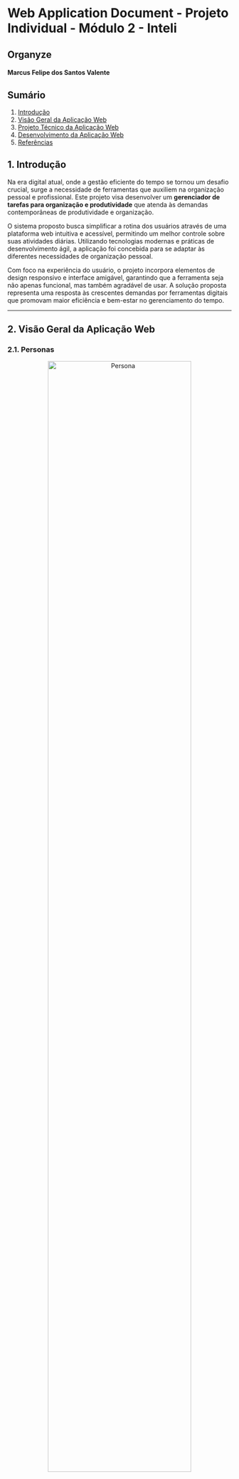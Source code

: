 # Web Application Document - Projeto Individual - Módulo 2 - Inteli

## Organyze

#### Marcus Felipe dos Santos Valente

## Sumário

1. [Introdução](#c1)  
2. [Visão Geral da Aplicação Web](#c2)  
3. [Projeto Técnico da Aplicação Web](#c3)  
4. [Desenvolvimento da Aplicação Web](#c4)  
5. [Referências](#c5)  

## <a name="c1"></a>1. Introdução

Na era digital atual, onde a gestão eficiente do tempo se tornou um desafio crucial, surge a necessidade de ferramentas que auxiliem na organização pessoal e profissional. Este projeto visa desenvolver um **gerenciador de tarefas para organização e produtividade** que atenda às demandas contemporâneas de produtividade e organização.

O sistema proposto busca simplificar a rotina dos usuários através de uma plataforma web intuitiva e acessível, permitindo um melhor controle sobre suas atividades diárias. Utilizando tecnologias modernas e práticas de desenvolvimento ágil, a aplicação foi concebida para se adaptar às diferentes necessidades de organização pessoal.

Com foco na experiência do usuário, o projeto incorpora elementos de design responsivo e interface amigável, garantindo que a ferramenta seja não apenas funcional, mas também agradável de usar. A solução proposta representa uma resposta às crescentes demandas por ferramentas digitais que promovam maior eficiência e bem-estar no gerenciamento do tempo.

---

## <a name="c2"></a>2. Visão Geral da Aplicação Web

### 2.1. Personas
<div align="center">
  <img src="../assets/docs/persona.png" alt="Persona" style="max-width: 1440px;width: 80%;"/>
</div>

### 2.2. User Stories

### User Stories

1. **US01**: Como usuário, quero criar listas de tarefas personalizadas, para que eu possa organizar melhor minhas atividades por contexto ou projeto.

2. **US02**: Como usuário, quero definir prioridades para minhas tarefas, para que eu possa focar nas atividades mais importantes primeiro.

3. **US03**: Como usuário, quero poder marcar tarefas como concluídas, para que eu possa acompanhar meu progresso e manter um histórico de realizações.

#### Análise INVEST da US01:

- **Independent**: A criação de listas personalizadas não depende de outras funcionalidades do sistema
- **Negotiable**: O formato e atributos das listas podem ser ajustados conforme necessidade
- **Valuable**: Permite melhor organização e segmentação das tarefas, agregando valor direto
- **Estimable**: Implementação possui complexidade técnica clara e mensurável
- **Small**: Escopo específico e bem delimitado
- **Testable**: Pode ser validada através de testes funcionais e de interface

---

## <a name="c3"></a>3. Projeto da Aplicação Web

### 3.1. Modelagem do banco de dados  (Semana 3)

### Modelo lógico

O modelo relacional representa a estrutura lógica do banco de dados, ilustrando as entidades principais do sistema e seus relacionamentos. No diagrama abaixo, são apresentadas as tabelas essenciais para o gerenciador de tarefas bem como seus atributos e as relações entre elas. O modelo abaixo foi projetado para um sistema de gerenciamento de tarefas colaborativas. Ele contempla usuários, tarefas, categorias, estados e o relacionamento entre esses elementos.

<div align="center">
  <img src="../assets/docs/modelo-entidade-relacionamento.png" alt="Modelo relacional do banco de dados" style="max-width: 1440px;width: 80%;"/>
</div>

#### Tabela `Users`
Armazena informações dos usuários da plataforma.

- `id` (PK): Identificador único do usuário (chave primária).
- `name`: Nome do usuário (até 100 caracteres).
- `photo`: URL da foto de perfil do usuário (até 255 caracteres).

#### Tabela `Tasks`
Registra as tarefas criadas no sistema.

- `id` (PK): Identificador único da tarefa (chave primária).
- `title`: Título da tarefa (até 100 caracteres).
- `description`: Descrição detalhada da tarefa (até 255 caracteres).
- `created_at`: Data e hora de criação da tarefa.
- `due_date`: Prazo de entrega da tarefa.
- `category_id` (FK): Referência à categoria da tarefa.
- `state_id` (FK): Referência ao estado atual da tarefa (ex: pendente, concluída).
- `supertask_id` (FK): Referência à tarefa pai, caso essa tarefa seja uma subtarefa.

#### Tabela `Categories`
Define categorias que podem ser atribuídas às tarefas.

- `id` (PK): Identificador único da categoria.
- `name`: Nome da categoria (até 50 caracteres).

#### Tabela `States`
Define os estados possíveis para uma tarefa.

- `id` (PK): Identificador único do estado.
- `name`: Nome do estado (ex: "Pendente", "Em Progresso", "Concluído").

#### Tabela `UserTask`
Responsável por mapear a relação N:N entre usuários e tarefas.

- `id` (PK): Identificador único do vínculo.
- `task_id` (FK): Referência à tarefa atribuída.
- `user_id` (FK): Referência ao usuário responsável.

### Relacionamentos e Cardinalidade

O modelo de dados possui os seguintes relacionamentos entre as tabelas, com suas respectivas cardinalidades e funções no sistema:

#### 1. `Users` ↔ `Tasks` (N:N)
- **Descrição:** Um usuário pode estar associado a várias tarefas (por exemplo, tarefas que ele criou ou das quais participa), e uma tarefa pode estar associada a vários usuários (em casos de colaboração).
- **Implementação:** Essa relação é resolvida através da tabela intermediária `UserTask`, que contém as chaves estrangeiras `user_id` e `task_id`.
- **Cardinalidade:**
  - Um `User` pode estar vinculado a **nenhuma ou várias** `Tasks`.
  - Uma `Task` pode estar vinculada a **nenhum ou vários** `Users`.

#### 2. `Tasks` → `Categories` (N:1)
- **Descrição:** Cada tarefa pertence a uma única categoria, mas uma categoria pode agrupar várias tarefas.
- **Cardinalidade:**
  - Uma `Task` pertence a **exatamente uma** `Category`.
  - Uma `Category` pode conter **zero ou mais** `Tasks`.

#### 3. `Tasks` → `States` (N:1)
- **Descrição:** Cada tarefa tem um único estado atual (ex: "Pendente", "Concluído"). Um mesmo estado pode ser compartilhado por várias tarefas.
- **Cardinalidade:**
  - Uma `Task` pertence a **exatamente um** `State`.
  - Um `State` pode estar associado a **várias** `Tasks`.

#### 4. `Tasks` → `Tasks` (auto-relacionamento 1:N)
- **Descrição:** Uma tarefa pode ser uma subtarefa de outra. Esse relacionamento permite criar estruturas hierárquicas de tarefas.
- **Implementação:** Realizado através do campo `supertask_id`, que referencia a própria tabela `Tasks`.
- **Cardinalidade:**
  - Uma `Task` pode ser a subtarefa de **uma única** `Task` (ou de nenhuma, se for uma tarefa principal).
  - Uma `Task` pode ter **zero ou várias** subtarefas.

### Resumo visual das cardinalidades:

| Tabela A   | Relação | Tabela B   | Tipo de Relacionamento |
|------------|---------|------------|-------------------------|
| Users      | N:N     | Tasks      | Via `UserTask`          |
| Tasks      | N:1     | Categories | Muitas tarefas por categoria |
| Tasks      | N:1     | States     | Muitas tarefas por estado     |
| Tasks      | 1:N     | Tasks      | Uma tarefa com várias subtarefas |

### Modelo físico

O modelo físico do banco de dados foi implementado utilizando PostgreSQL, definindo as estruturas das tabelas, relacionamentos e constraints necessárias para suportar o gerenciador de tarefas. O schema inclui tabelas para usuários, listas de tarefas e as próprias tarefas, com seus respectivos atributos e chaves.

O arquivo SQL completo com o schema pode ser encontrado em: [others/modelo-fisico.sql](./others/modelo-fisico.sql)

### 3.1.1 BD e Models (Semana 5)
*Descreva aqui os Models implementados no sistema web*

### 3.2. Arquitetura (Semana 5)

*Posicione aqui o diagrama de arquitetura da sua solução de aplicação web. Atualize sempre que necessário.*

**Instruções para criação do diagrama de arquitetura**  
- **Model**: A camada que lida com a lógica de negócios e interage com o banco de dados.
- **View**: A camada responsável pela interface de usuário.
- **Controller**: A camada que recebe as requisições, processa as ações e atualiza o modelo e a visualização.
  
*Adicione as setas e explicações sobre como os dados fluem entre o Model, Controller e View.*

### 3.3. Wireframes (Semana 03)

*Posicione aqui as imagens do wireframe construído para sua solução e, opcionalmente, o link para acesso (mantenha o link sempre público para visualização).*

### 3.4. Guia de estilos (Semana 05)

*Descreva aqui orientações gerais para o leitor sobre como utilizar os componentes do guia de estilos de sua solução.*

### 3.5. Protótipo de alta fidelidade (Semana 05)

*Posicione aqui algumas imagens demonstrativas de seu protótipo de alta fidelidade e o link para acesso ao protótipo completo (mantenha o link sempre público para visualização).*

### 3.6. WebAPI e endpoints (Semana 05)

*Utilize um link para outra página de documentação contendo a descrição completa de cada endpoint. Ou descreva aqui cada endpoint criado para seu sistema.*  

### 3.7 Interface e Navegação (Semana 07)

*Descreva e ilustre aqui o desenvolvimento do frontend do sistema web, explicando brevemente o que foi entregue em termos de código e sistema. Utilize prints de tela para ilustrar.*

---

## <a name="c4"></a>4. Desenvolvimento da Aplicação Web (Semana 8)

### 4.1 Demonstração do Sistema Web (Semana 8)

*VIDEO: Insira o link do vídeo demonstrativo nesta seção*
*Descreva e ilustre aqui o desenvolvimento do sistema web completo, explicando brevemente o que foi entregue em termos de código e sistema. Utilize prints de tela para ilustrar.*

### 4.2 Conclusões e Trabalhos Futuros (Semana 8)

*Indique pontos fortes e pontos a melhorar de maneira geral.*
*Relacione também quaisquer outras ideias que você tenha para melhorias futuras.*

## <a name="c5"></a>5. Referências

_Incluir as principais referências de seu projeto, para que seu parceiro possa consultar caso ele se interessar em aprofundar. Um exemplo de referência de livro e de site:_<br>

---
---

